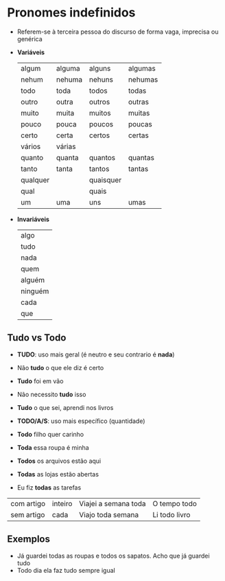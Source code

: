 # Pronomes indefinidos

* Referem-se à terceira pessoa do discurso de forma vaga, imprecisa ou genérica

* **Variáveis**

  |||||
  | -- | -- | -- | -- |
  | algum    | alguma | alguns    | algumas |
  | nehum    | nehuma | nehuns    | nehumas |
  | todo     | toda   | todos     | todas   |
  | outro    | outra  | outros    | outras  |
  | muito    | muita  | muitos    | muitas  |
  | pouco    | pouca  | poucos    | poucas  |
  | certo    | certa  | certos    | certas  |
  | vários   | várias |           |         |
  | quanto   | quanta | quantos   | quantas |
  | tanto    | tanta  | tantos    | tantas  |
  | qualquer |        | quaisquer |         |
  | qual     |        | quais     |         |
  | um       | uma    | uns       | umas    |

* **Invariáveis**

  ||
  | -- |
  | algo    |
  | tudo    |
  | nada    |
  | quem    |
  | alguém  |
  | ninguém |
  | cada    |
  | que     |

## Tudo vs Todo

* **TUDO**: uso mais geral (é neutro e seu contrario é **nada**)

* Não **tudo** o que ele diz é certo
* **Tudo** foi em vão
* Não necessito **tudo** isso
* **Tudo** o que sei, aprendi nos livros

* **TODO/A/S**: uso mais específico (quantidade)

* **Todo** filho quer carinho
* **Toda** essa roupa é minha
* **Todos** os arquivos estão aqui
* **Todas** as lojas estão abertas
* Eu fiz **todas** as tarefas

| | | | |
| -- | -- | -- | -- |
| com artigo | inteiro | Viajei a semana toda | O tempo todo  |
| sem artigo | cada    | Viajo toda semana    | Li todo livro |

## Exemplos

* Já guardei todas as roupas e todos os sapatos. Acho que já guardei tudo
* Todo dia ela faz tudo sempre igual
